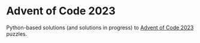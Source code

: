 # Advent of Code 2023
Python-based solutions (and solutions in progress) to [Advent of Code 2023](https://adventofcode.com/2023/) puzzles.
